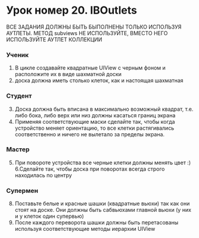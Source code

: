 # Урок номер 20. IBOutlets

ВСЕ ЗАДАНИЯ ДОЛЖНЫ БЫТЬ БЫПОЛНЕНЫ ТОЛЬКО ИСПОЛЬЗУЯ АУТЛЕТЫ.
МЕТОД subviews НЕ ИСПОЛЬЗУЙТЕ, ВМЕСТО НЕГО ИСПОЛЬЗУЙТЕ АУТЛЕТ КОЛЛЕКЦИИ

### Ученик

1. В цикле создавайте квадратные UIView с черным фоном и расположите их в виде шахматной доски
2. доска должна иметь столько клеток, как и настоящая шахматная

### Студент

3. Доска должна быть вписана в максимально возможный квадрат, т.е. либо бока, либо верх или низ должны касаться границ экрана
4. Применяя соответствующие маски сделайте так, чтобы когда устройство меняет ориентацию, то все клетки растягивались соответственно и ничего не вылетало за пределы экрана.

### Мастер

5. При повороте устройства все черные клетки должны менять цвет :)
6.Сделайте так, чтобы доска при поворотах всегда строго находилась по центру

### Супермен

8. Поставьте белые и красные шашки (квадратные вьюхи) так как они стоят на доске. Они должны быть сабвьюхами главной вьюхи (у них и у клеток один супервью)
9. После каждого переворота шашки должны быть перетасованы используя соответствующие методы иерархии UIView
